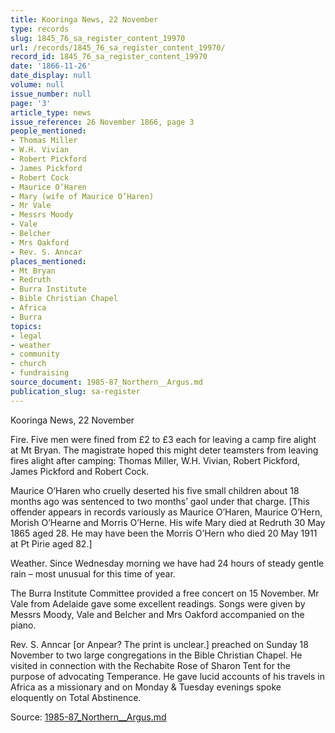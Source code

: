 ```yaml
---
title: Kooringa News, 22 November
type: records
slug: 1845_76_sa_register_content_19970
url: /records/1845_76_sa_register_content_19970/
record_id: 1845_76_sa_register_content_19970
date: '1866-11-26'
date_display: null
volume: null
issue_number: null
page: '3'
article_type: news
issue_reference: 26 November 1866, page 3
people_mentioned:
- Thomas Miller
- W.H. Vivian
- Robert Pickford
- James Pickford
- Robert Cock
- Maurice O’Haren
- Mary (wife of Maurice O’Haren)
- Mr Vale
- Messrs Moody
- Vale
- Belcher
- Mrs Oakford
- Rev. S. Anncar
places_mentioned:
- Mt Bryan
- Redruth
- Burra Institute
- Bible Christian Chapel
- Africa
- Burra
topics:
- legal
- weather
- community
- church
- fundraising
source_document: 1985-87_Northern__Argus.md
publication_slug: sa-register
---
```


Kooringa News, 22 November

Fire.  Five men were fined from £2 to £3 each for leaving a camp fire alight at Mt Bryan.  The magistrate hoped this might deter teamsters from leaving fires alight after camping: Thomas Miller, W.H. Vivian, Robert Pickford, James Pickford and Robert Cock.

Maurice O’Haren who cruelly deserted his five small children about 18 months ago was sentenced to two months’ gaol under that charge.  [This offender appears in records variously as Maurice O’Haren, Maurice O’Hern, Morish O’Hearne and Morris O’Herne.  His wife Mary died at Redruth 30 May 1865 aged 28.  He may have been the Morris O’Hern who died 20 May 1911 at Pt Pirie aged 82.]

Weather.  Since Wednesday morning we have had 24 hours of steady gentle rain – most unusual for this time of year.

The Burra Institute Committee provided a free concert on 15 November.  Mr Vale from Adelaide gave some excellent readings.  Songs were given by Messrs Moody, Vale and Belcher and Mrs Oakford accompanied on the piano.

Rev. S. Anncar [or Anpear? The print is unclear.] preached on Sunday 18 November to two large congregations in the Bible Christian Chapel.  He visited in connection with the Rechabite Rose of Sharon Tent for the purpose of advocating Temperance.  He gave lucid accounts of his travels in Africa as a missionary and on Monday & Tuesday evenings spoke eloquently on Total Abstinence.

Source: [1985-87_Northern__Argus.md](/downloads/markdown/1985-87_Northern__Argus.md)
